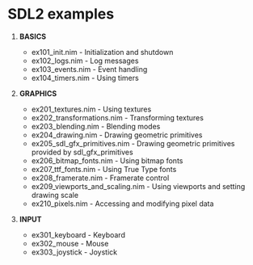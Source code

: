 SDL2 examples
=============

1. **BASICS**

    * ex101_init.nim    -   Initialization and shutdown
    * ex102_logs.nim    -   Log messages
    * ex103_events.nim  -   Event handling
    * ex104_timers.nim  -   Using timers

2. **GRAPHICS**

    * ex201_textures.nim                -   Using textures
    * ex202_transformations.nim         -   Transforming textures
    * ex203_blending.nim                -   Blending modes
    * ex204_drawing.nim                 -   Drawing geometric primitives
    * ex205_sdl_gfx_primitives.nim      -   Drawing geometric primitives provided by sdl_gfx_primitives
    * ex206_bitmap_fonts.nim            -   Using bitmap fonts
    * ex207_ttf_fonts.nim               -   Using True Type fonts
    * ex208_framerate.nim               -   Framerate control
    * ex209_viewports_and_scaling.nim   -   Using viewports and setting drawing scale
    * ex210_pixels.nim                  -   Accessing and modifying pixel data

3. **INPUT**

    * ex301_keyboard    -   Keyboard
    * ex302_mouse       -   Mouse
    * ex303_joystick    -   Joystick

